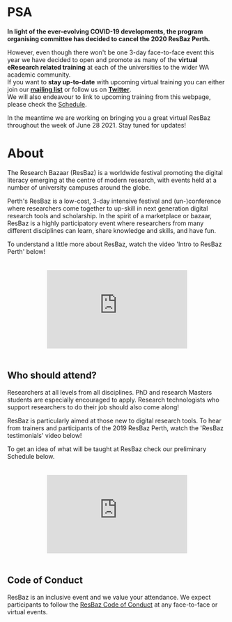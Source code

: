 # PSA

**In light of the ever-evolving COVID-19 developments, the program organising committee has decided to cancel the 2020 ResBaz Perth.**

However, even though there won't be one 3-day face-to-face event this year we have decided to open and  promote as many of the **virtual eResearch related training** at each of the universities to the wider WA academic community. </br>
If you want to **stay up-to-date** with upcoming virtual training you can either join our **[mailing list](http://eepurl.com/cpLx6r)** or follow us on **[Twitter](https://twitter.com/ResBazPerth)**. </br>
We will also endeavour to link to upcoming training from this webpage, please check the [Schedule](https://curtinic.github.io/resbaz2020/perth/#schedule).

In the meantime we are working on bringing you a great virtual ResBaz throughout the week of June 28 2021. Stay tuned for updates!

# About

The Research Bazaar (ResBaz) is a worldwide festival promoting the digital literacy emerging at the centre of modern research, with events held at a number of university campuses around the globe.

Perth's ResBaz is a low-cost, 3-day intensive festival and (un-)conference where researchers come together to up-skill in next generation digital research tools and scholarship. In the spirit of a marketplace or bazaar, ResBaz is a highly participatory event where researchers from many different disciplines can learn, share knowledge and skills, and have fun. 

To understand a little more about ResBaz, watch the video 'Intro to ResBaz Perth' below! 

<style type="text/css">
.centered {
  width: 100%;
  text-align: center;
}
</style>
<div class="centered">
        <iframe allowFullScreen frameborder="0" style="padding:20px" id="youtube" src="https://www.youtube.com/embed/WiOw10NQ6WI" title="What is ResBaz?" width="322" height="180" class="graphic"></iframe>
</div>

## Who should attend?

Researchers at all levels from all disciplines. PhD and research Masters students are especially encouraged to apply. Research technologists who support researchers to do their job should also come along!

ResBaz is particularly aimed at those new to digital research tools. To hear from trainers and participants of the 2019 ResBaz Perth, watch the 'ResBaz testimonials' video below!

To get an idea of what will be taught at ResBaz check our preliminary Schedule below.
  
<style type="text/css">
.centered {
  width: 100%;
  text-align: center;
}
</style>
<div class="centered">
        <iframe allowFullScreen frameborder="0" style="padding:20px" id="youtube" src="https://www.youtube.com/embed/UGUdCUC-voM" title="ResBaz Testimonials" width="322" height="180" class="graphic"></iframe>
      </div>

## Code of Conduct

ResBaz is an inclusive event and we value your attendance. We expect participants to follow the [ResBaz Code of Conduct](https://resbazblog.wordpress.com/code-of-conduct/) at any face-to-face or virtual events. 
